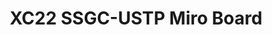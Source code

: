 ---
title: XC22 SSGC-USTP Miro Board
redirect_to: https://miro.com/app/board/uXjVOEeP_Lo=/?invite_link_id=137549567879
redirect_from: 
  - /XC22_SSGC-USTP_Miro
  - /xc22_ssgc-ustp_miro
---